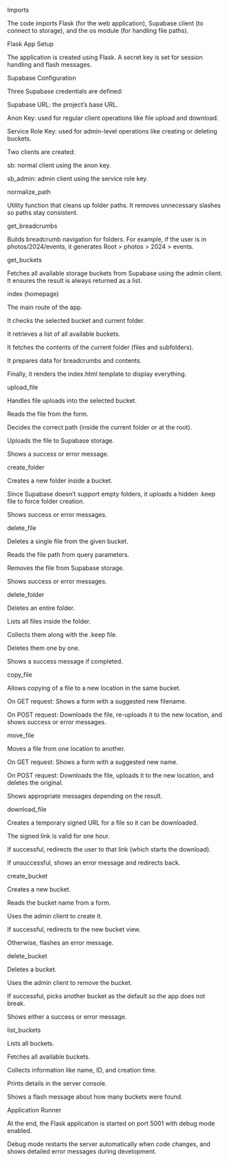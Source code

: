 Imports

The code imports Flask (for the web application), Supabase client (to connect to storage), and the os module (for handling file paths).



Flask App Setup

The application is created using Flask.
A secret key is set for session handling and flash messages.



Supabase Configuration

Three Supabase credentials are defined:

Supabase URL: the project’s base URL.

Anon Key: used for regular client operations like file upload and download.

Service Role Key: used for admin-level operations like creating or deleting buckets.

Two clients are created:

sb: normal client using the anon key.

sb_admin: admin client using the service role key.



normalize_path

Utility function that cleans up folder paths. It removes unnecessary slashes so paths stay consistent.



get_breadcrumbs

Builds breadcrumb navigation for folders. For example, if the user is in photos/2024/events, it generates Root > photos > 2024 > events.


get_buckets

Fetches all available storage buckets from Supabase using the admin client. It ensures the result is always returned as a list.


index (homepage)

The main route of the app.

It checks the selected bucket and current folder.

It retrieves a list of all available buckets.

It fetches the contents of the current folder (files and subfolders).

It prepares data for breadcrumbs and contents.

Finally, it renders the index.html template to display everything.



upload_file

Handles file uploads into the selected bucket.

Reads the file from the form.

Decides the correct path (inside the current folder or at the root).

Uploads the file to Supabase storage.

Shows a success or error message.



create_folder

Creates a new folder inside a bucket.

Since Supabase doesn’t support empty folders, it uploads a hidden .keep file to force folder creation.

Shows success or error messages.



delete_file

Deletes a single file from the given bucket.

Reads the file path from query parameters.

Removes the file from Supabase storage.

Shows success or error messages.



delete_folder

Deletes an entire folder.

Lists all files inside the folder.

Collects them along with the .keep file.

Deletes them one by one.

Shows a success message if completed.



copy_file

Allows copying of a file to a new location in the same bucket.

On GET request: Shows a form with a suggested new filename.

On POST request: Downloads the file, re-uploads it to the new location, and shows success or error messages.



move_file

Moves a file from one location to another.

On GET request: Shows a form with a suggested new name.

On POST request: Downloads the file, uploads it to the new location, and deletes the original.

Shows appropriate messages depending on the result.



download_file

Creates a temporary signed URL for a file so it can be downloaded.

The signed link is valid for one hour.

If successful, redirects the user to that link (which starts the download).

If unsuccessful, shows an error message and redirects back.



create_bucket

Creates a new bucket.

Reads the bucket name from a form.

Uses the admin client to create it.

If successful, redirects to the new bucket view.

Otherwise, flashes an error message.



delete_bucket

Deletes a bucket.

Uses the admin client to remove the bucket.

If successful, picks another bucket as the default so the app does not break.

Shows either a success or error message.




list_buckets

Lists all buckets.

Fetches all available buckets.

Collects information like name, ID, and creation time.

Prints details in the server console.

Shows a flash message about how many buckets were found.




Application Runner

At the end, the Flask application is started on port 5001 with debug mode enabled.

Debug mode restarts the server automatically when code changes, and shows detailed error messages during development.






